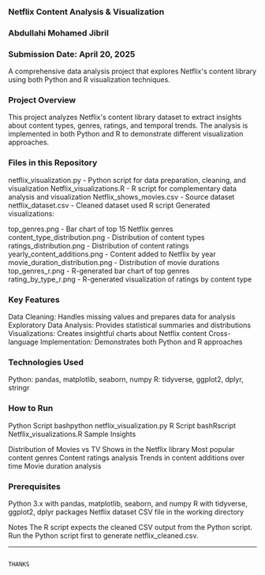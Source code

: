 ### Netflix Content Analysis & Visualization
### Abdullahi Mohamed Jibril
### Submission Date: April 20, 2025

A comprehensive data analysis project that explores Netflix's content library using both Python and R visualization techniques.
### Project Overview
This project analyzes Netflix's content library dataset to extract insights about content types, genres, ratings, and temporal trends. The analysis is implemented in both Python and R to demonstrate different visualization approaches.

### Files in this Repository

netflix_visualization.py - Python script for data preparation, cleaning, and visualization
Netflix_visualizations.R - R script for complementary data analysis and visualization
Netflix_shows_movies.csv - Source dataset 
netflix_dataset.csv - Cleaned dataset used R script
Generated visualizations:

top_genres.png - Bar chart of top 15 Netflix genres
content_type_distribution.png - Distribution of content types
ratings_distribution.png - Distribution of content ratings
yearly_content_additions.png - Content added to Netflix by year
movie_duration_distribution.png - Distribution of movie durations
top_genres_r.png - R-generated bar chart of top genres
rating_by_type_r.png - R-generated visualization of ratings by content type



### Key Features

Data Cleaning: Handles missing values and prepares data for analysis
Exploratory Data Analysis: Provides statistical summaries and distributions
Visualizations: Creates insightful charts about Netflix content
Cross-language Implementation: Demonstrates both Python and R approaches

### Technologies Used

Python: pandas, matplotlib, seaborn, numpy
R: tidyverse, ggplot2, dplyr, stringr

### How to Run
Python Script
bashpython netflix_visualization.py
R Script
bashRscript Netflix_visualizations.R
Sample Insights

Distribution of Movies vs TV Shows in the Netflix library
Most popular content genres
Content ratings analysis
Trends in content additions over time
Movie duration analysis

### Prerequisites

Python 3.x with pandas, matplotlib, seaborn, and numpy
R with tidyverse, ggplot2, dplyr packages
Netflix dataset CSV file in the working directory

Notes
The R script expects the cleaned CSV output from the Python script. Run the Python script first to generate netflix_cleaned.csv.

________________________________________________________________________________________________________________________________________________________________________________________________________________
                                                                                          THANKS
